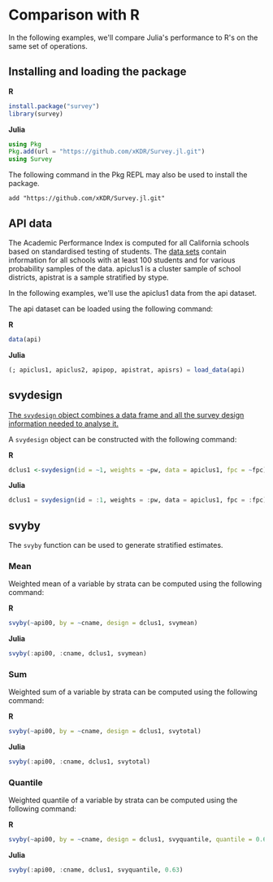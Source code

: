 # Comparison with R

In the following examples, we'll compare Julia's performance to R's on the same set of operations.

## Installing and loading the package
**R**

```r
install.package("survey")
library(survey)
```

**Julia**
```julia
using Pkg
Pkg.add(url = "https://github.com/xKDR/Survey.jl.git")
using Survey
```

The following command in the Pkg REPL may also be used to install the package.
```
add "https://github.com/xKDR/Survey.jl.git"
```

## API data

The Academic Performance Index is computed for all California schools based on standardised testing of students. The [data sets](https://cran.r-project.org/web/packages/survey/survey.pdf) contain information for all schools with at least 100 students and for various probability samples of the data. apiclus1 is a cluster sample of school districts, apistrat is a sample stratified by stype.

In the following examples, we'll use the apiclus1 data from the api dataset.

The api dataset can be loaded using the following command:

**R**
```r
data(api)
```

**Julia**
```julia
(; apiclus1, apiclus2, apipop, apistrat, apisrs) = load_data(api)
```

## svydesign
[The ```svydesign``` object combines a data frame and all the survey design information needed to analyse it.](https://www.rdocumentation.org/packages/survey/versions/4.1-1/topics/svydesign)

A ```svydesign``` object can be constructed with the following command:

**R**
```r
dclus1 <-svydesign(id = ~1, weights = ~pw, data = apiclus1, fpc = ~fpc)
```

**Julia**
```julia
dclus1 = svydesign(id = :1, weights = :pw, data = apiclus1, fpc = :fpc)
```

## svyby
The `svyby` function can be used to generate stratified estimates.

### Mean
Weighted mean of a variable by strata can be computed using the following command:

**R**
```r
svyby(~api00, by = ~cname, design = dclus1, svymean)
```

**Julia**
```julia
svyby(:api00, :cname, dclus1, svymean)
```

### Sum
Weighted sum of a variable by strata can be computed using the following command:

**R**
```r
svyby(~api00, by = ~cname, design = dclus1, svytotal)
```

**Julia**
```julia
svyby(:api00, :cname, dclus1, svytotal)
```

### Quantile
Weighted quantile of a variable by strata can be computed using the following command:

**R**
```r
svyby(~api00, by = ~cname, design = dclus1, svyquantile, quantile = 0.63)
```

**Julia**
```julia
svyby(:api00, :cname, dclus1, svyquantile, 0.63)
```
